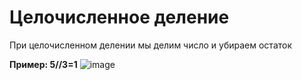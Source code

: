 # Целочисленное деление

При целочисленном делении мы делим число и убираем остаток

**Пример: 5//3=1**
![image](https://github.com/goshaZX/cd/assets/144109250/cc237ffb-5bb3-4883-9d8b-b9e85ace06ea)


